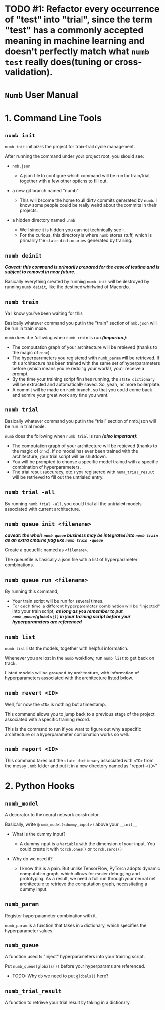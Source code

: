# TODO #1: Refactor every occurrence of "test" into "trial", since the term "test" has a commonly accepted meaning in machine learning and doesn't perfectly match what `numb test` really does(tuning or cross-validation).


# `Numb` User Manual

# 1. Command Line Tools

## `numb init`
`numb init` initiaizes the project for train-trail cycle management.

After running the command under your project root, you should see:

- `nmb.json` 
	- A json file to configure which command will be run for train/trial, together with a few other options to fill out. 

- a new git branch named "numb"
	- This will become the home to all dirty commits generated by `numb`. I know some people could be really weird about the commits in their projects.

- a hidden directory named `.nmb`
	- Well since it is hidden you can not technically see it. 
	- For the curious, this directory is where `numb` stores stuff, which is primarily the `state dictionaries` generated by training.

## `numb deinit`

***Caveat: this command is primarily prepared for the ease of testing and is subject to removal in near future.***

Basically everything created by running `numb init` will be destroyed by running `numb deinit`, like the destined whirlwind of Macondo.

## `numb train`
Ya I know you've been waiting for this.

Basically whatever command you put in the "train" section of `nmb.json` will be run in train mode.

`numb` does the following when `numb train` is run ***(important)***:

- The computation graph of your architecture will be retrieved (thanks to the magic of `onnx`).
- The hyperparameters you registered with `numb_param` will be retrieved. If this architecture has been trained with the same set of hyperparameters before (which means you're redoing your work!), you'll receive a prompt.
- By the time your training script finishes running, the `state dictionary` will be extracted and automatically saved. So, yeah, no more boilerplate.
- A commit will be made on `numb` branch, so that you could come back and admire your great work any time you want.

## `numb trial`
Basically whatever command you put in the “trial” section of nmb.json will be run in trial mode.

`numb` does the following when `numb trial` is run ***(also important)***:

- The computation graph of your architecture will be retrieved (thanks to the magic of `onnx`). If *no* model has ever been trained with the architecture, your trial script will be shutdown.
- You will be prompted to choose a specific model trained with a specific combination of hyperparameters.
- The trial result (accuracy, etc.) you registered with `numb_trial_result` will be retrieved to fill out the untrialed entry.

## `numb trial -all`

By running `numb trial -all`, you could trial all the untrialed models associated with current architecture.

## `numb queue init <filename>`

***caveat: the whole `numb queue` business may be integrated into `numb train` as an extra cmdline flag like `numb train -queue`***

Create a queuefile named as `<filename>`.

The queuefile is basically a json file with a list of hyperparameter combinations.

## `numb queue run <filename>`

By running this command,

- Your train script will be run for several times.
- For each time, a different hyperparameter combination will be "injected" into your train script, ***as long as you remember to put `numb_queue(globals())` in your training script before your hyperparameters are referenced***

## `numb list`

`numb list` lists the models, together with helpful information.

Whenever you are lost in the `numb` workflow, run `numb list` to get back on track.

Listed models will be grouped by architecture, with information of hyperparameters associated with the architecture listed below.

## `numb revert <ID>`

Well, for now the `<ID>` is nothing but a timestamp.

This command allows you to jump back to a previous stage of the project associated with a specific training record.

This is the command to run if you want to figure out why a specific architecture or a hyperparameter combination works so well.

## `numb report <ID>`

This command takes out the `state dictionary` associated with `<ID>` from the messy `.nmb` folder and put it in a new directory named as "report-`<ID>`"

# 2. Python Hooks

## `numb_model`

A decorator to the neural network constructor.

Basically, write `@numb_model(<dummy_input>)` above your `__init__`

- What is the dummy input?
	- A dummy input is a `Variable` with the dimension of your input. You could create it with `torch.ones()` or `torch.zeros()`

- Why do we need it?
	- I know this is a pain. But unlike TensorFlow, PyTorch adopts dynamic computation graph, which allows for easier debugging and prototyping. As a result, we need a full run through your neural net architecture to retrieve the computation graph, necessitating a dummy input.

## `numb_param`

Register hyperparameter combination with it.

`numb_param` is a function that takes in a dictionary, which specifies the hyperparameter values.

## `numb_queue`

A function used to "inject" hyperparameters into your training script. 

Put `numb_queue(globals())` before your hyperparams are referenced.

- TODO: Why do we need to put `globals()` here?

## `numb_trial_result`

A function to retrieve your trial result by taking in a dictionary. 